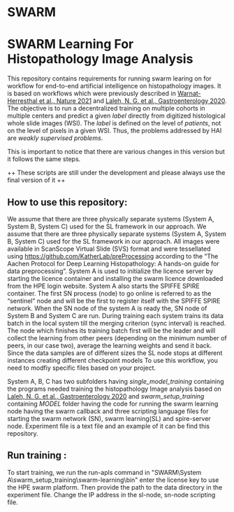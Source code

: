 # SWARM
# SWARM Learning For Histopathology Image Analysis

This repository contains requirements for running swarm learing on for workflow for end-to-end artificial intelligence on histopathology images. It is based on workflows which were previously described in [Warnat-Herresthal et al., Nature 2021](https://rdcu.be/cA9XP) and [Laleh, N. G. et al., Gastroenterology 2020](https://www.biorxiv.org/content/10.1101/2021.08.09.455633v1.full.pdf). The objective is to run a decentralized training on multiple cohorts in multiple centers and predict a given *label* directly from digitized histological whole slide images (WSI). The *label* is defined on the level of *patients*, not on the level of pixels in a given WSI. Thus, the problems addressed by HAI are *weakly supervised problems*.

This is important to notice that there are various changes in this version but it follows the same steps.

++ These scripts are still under the development and please always use the final version of it ++

## How to use this repository:
We assume that there are three physically separate systems (System A, System B, System C) used for the SL framework in our approach.
We assume that there are three physically separate systems (System A, System B, System C) used for the SL framework in our approach. All images were available in ScanScope Virtual Slide (SVS) format and were tessellated using https://github.com/KatherLab/preProcessing according to the “The Aachen Protocol for Deep Learning Histopathology: A hands-on guide for data preprocessing”.
 System A is used to initialize the licence server by starting the licence container and installing the swarm licence downloaded from the HPE login website. System A also starts the SPIFFE SPIRE container. The first SN process (node) to go online is referred to as the “sentinel” node and will be the first to register itself with the SPIFFE SPIRE network. When the SN node of the system A is ready the, SN node of System B and System C are run. During training each system trains its data batch in the local system till the merging criterion (sync interval) is reached. The node which finishes its training batch first will be the leader and will collect the learning from other peers (depending on the minimum number of peers, in our case two), average the learning weights and send it back. Since the data samples are of different sizes the SL node stops at different instances creating different checkpoint models
To use this workflow, you need to modfiy specific files based on your project.

System A, B, C has two subfolders having *single_model_training* containing  the programs needed training the histopathology Image analysis based on [Laleh, N. G. et al., Gastroenterology 2020](https://www.biorxiv.org/content/10.1101/2021.08.09.455633v1.full.pdf) and *swarm_setup_training* containing *MODEL* folder having the code for running the swarm learning node having the swarm callback and three scripting language files for starting the swarm network (SN), swarm learning(SL) and spire-server node.
Experiment file is a text file and an example of it can be find this repository.

## Run training :
To start training, we run the run-apls command in "SWARM\System A\swarm_setup_training\swarm-learning\bin" enter the license key to use the HPE swarm platform.
Then provide the path to the data directory in the experiment file. Change the IP address in the sl-node, sn-node scripting file.


